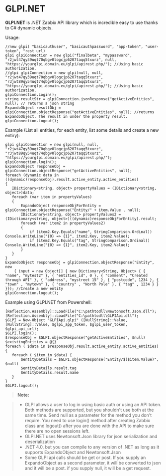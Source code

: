 # GLPI.NET
**GLPI.NET** is .NET Zabbix API library which is incredible easy to use thanks to C# dynamic objects.

Usage:
```
//new glpi( "basicauthuser", "basicauthpassword", "app-token", "user-token", "rest url)
glpi glpiConnection = new glpi("finalbeta", "mypassword", "r2jwt47qy39uqt70qbgv0logcjp6207taqq5txurz", null, "https://yourglpi.domain.eu/glpi/apirest.php/"); //Using basic authorization.
//glpi glpiConnection = new glpi(null, null, "r2jwt47qy39uqt70qbgv0logcjp6207taqq5txurz", "r3jwt89qy54uqt74qbgv0logcjp6207taqq5txurz", "https://yourglpi.domain.eu/glpi/apirest.php/"); //Using basic authorization.
glpiConnection.Login();
string resultStr = glpiConnection.jsonResponse("getActiveEntities", null); // returns a json string
ExpandoObject resultObj = glpiConnection.objectResponse("getActiveEntities", null); //returns ExpandoObject. The result in under the property result.
glpiConnection.Logout();
```


Example (List all entities, for each entity, list some details and create a new entiry):
```
glpi glpiConnection = new glpi(null, null, "r2jwt47qy39uqt70qbgv0logcjp6207taqq5txurz", "r3jwt89qy54uqt74qbgv0logcjp6207taqq5txurz", "https://yourglpi.domain.eu/glpi/apirest.php/");
glpiConnection.login();
ExpandoObject responseObj = glpiConnection.objectResponse("getActiveEntities", null);
foreach (dynamic data in ((dynamic)responseObj).result.active_entity.active_entities)
{
   IDictionary<string, object> propertyValues = (IDictionary<string, object>)data;
   foreach (var item in propertyValues)
   {
       ExpandoObject responseObjForEntity = glpiConnection.objectResponse("Entity/" + item.Value , null);
       IDictionary<string, object> propertyValues2 = (IDictionary<string, object>)((dynamic)responseObjForEntity).result;
       foreach (var item2 in propertyValues2)
       {
           if (item2.Key.Equals("name", StringComparison.Ordinal)) Console.WriteLine("{0} => {1}", item2.Key, item2.Value);
           if (item2.Key.Equals("tag", StringComparison.Ordinal)) Console.WriteLine("{0} => {1}", item2.Key, item2.Value);
       }
   }
}
ExpandoObject responseObj = glpiConnection.objectResponse("Entity", new
	{ input = new Object[] { new Dictionary<String, Object> { { "name", "mytest2" }, { "entities_id", 0 }, { "comment", "Created through API" }, { "address", "mystreet 15" }, { "postcode", 1234 }, { "town" , "mytown" }, { "country" , "North Pole" }, { "tag" , 1234 } }
}}); //Create a new entity
glpiConnection.logout();
```

Example using GLPI.NET from Powershell:
```
[Reflection.Assembly]::LoadFile("C:\pathtodll\Newtonsoft.Json.dll");
[Reflection.Assembly]::LoadFile("C:\pathtodll\GLPIApi.dll");
$GLPI = New-Object "GLPIApi.glpi" ([NullString]::Value, [NullString]::Value, $glpi_app_token, $glpi_user_token, $glpi_api_url);
$GLPI.login();
$responseObj = $GLPI.objectResponse("getActiveEntities", $null)
$existingEntities = @{}
foreach ( $data in $responseObj.result.active_entity.active_entities) {
   foreach ( $item in $data) {
       $entityDetails = $GLPI.objectResponse("Entity/$($item.Value)", $null)
       $entityDetails.result.tag
       $entityDetails.result.name
   }
}
$GLPI.logout();
```

> **Note:**

> - GLPI allows a user to log in using basic auth or using an API token. Both methods are supported, but you shouldn't use both at the same time. Send null as a parameter for the method you don't require. You need to use login() method after creating Zabbix class and logout() after you are done with the API to make sure there are no open sessions left. 
> - GLPI.NET uses Newtonsoft.Json library for json serialization and deserialization
> - .NET 4.0, but you can compile to any version of .NET as long as it supports ExpandoObject and Newtonsoft.Json 
> - Some GLPI api calls should be get or post. If you supply an ExpandoObject as a second parameter, it will be converted to json and it will be a post. if you supply null, it will be a get request. 